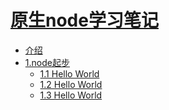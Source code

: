 # [原生node学习笔记](README.md)

* [介绍](README.md)
* [1.node起步]()
    * [1.1 Hello World](note/start/quick1.md)
    * [1.2 Hello World](note/start/quick2.md)
    * [1.3 Hello World](note/start/quick3.md)